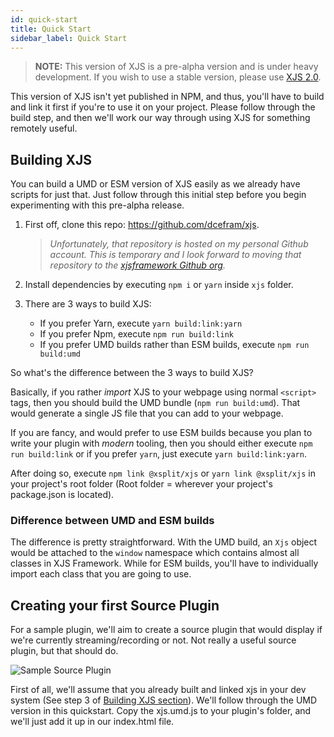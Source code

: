 ```yaml
---
id: quick-start
title: Quick Start
sidebar_label: Quick Start
---
```


> **NOTE:** This version of XJS is a pre-alpha version and is under heavy development. If you wish to use a stable version, please use [XJS 2.0](https://xjsframework.github.io/).

This version of XJS isn't yet published in NPM, and thus, you'll have to build and link it first if you're to use it on your project. Please follow through the build step, and then we'll work our way through using XJS for something remotely useful.

## Building XJS

You can build a UMD or ESM version of XJS easily as we already have scripts for just that. Just follow through this initial step before you begin experimenting with this pre-alpha release.

1. First off, clone this repo: https://github.com/dcefram/xjs.

   > _Unfortunately, that repository is hosted on my personal Github account. This is temporary and I look forward to moving that repository to the [xjsframework Github org](https://github.com/xjsframework)._

2. Install dependencies by executing `npm i` or `yarn` inside `xjs` folder.

3. There are 3 ways to build XJS:
   - If you prefer Yarn, execute `yarn build:link:yarn`
   - If you prefer Npm, execute `npm run build:link`
   - If you prefer UMD builds rather than ESM builds, execute `npm run build:umd`

So what's the difference between the 3 ways to build XJS?

Basically, if you rather _import_ XJS to your webpage using normal `<script>` tags, then you should build the UMD bundle (`npm run build:umd`). That would generate a single JS file that you can add to your webpage.

If you are fancy, and would prefer to use ESM builds because you plan to write your plugin with _modern_ tooling, then you should either execute `npm run build:link` or if you prefer `yarn`, just execute `yarn build:link:yarn`.

After doing so, execute `npm link @xsplit/xjs` or `yarn link @xsplit/xjs` in your project's root folder (Root folder = wherever your project's package.json is located).

### Difference between UMD and ESM builds

The difference is pretty straightforward. With the UMD build, an `Xjs` object would be attached to the `window` namespace which contains almost all classes in XJS Framework. While for ESM builds, you'll have to individually import each class that you are going to use.

## Creating your first Source Plugin

For a sample plugin, we'll aim to create a source plugin that would display if we're currently streaming/recording or not. Not really a useful source plugin, but that should do.

![Sample Source Plugin](/img/xjs-test-app-1.gif)

First of all, we'll assume that you already built and linked xjs in your dev system (See step 3 of [Building XJS section](#building-xjs)). We'll follow through the UMD version in this quickstart. Copy the xjs.umd.js to your plugin's folder, and we'll just add it up in our index.html file.
